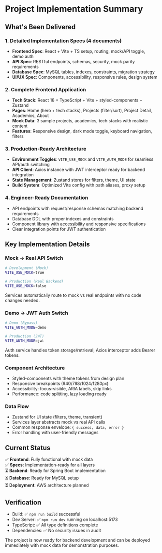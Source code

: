 # Project Implementation Summary

## What's Been Delivered

### 1. Detailed Implementation Specs (4 documents)
- **Frontend Spec**: React + Vite + TS setup, routing, mock/API toggle, demo auth
- **API Spec**: RESTful endpoints, schemas, security, mock parity requirements  
- **Database Spec**: MySQL tables, indexes, constraints, migration strategy
- **UI/UX Spec**: Components, accessibility, responsive rules, design system

### 2. Complete Frontend Application
- **Tech Stack**: React 18 + TypeScript + Vite + styled-components + Zustand
- **Pages**: Home (hero + tech stacks), Projects (filter/sort), Project Detail, Academics, About
- **Mock Data**: 3 sample projects, academics, tech stacks with realistic content
- **Features**: Responsive design, dark mode toggle, keyboard navigation, filters

### 3. Production-Ready Architecture
- **Environment Toggles**: `VITE_USE_MOCK` and `VITE_AUTH_MODE` for seamless API/auth switching
- **API Client**: Axios instance with JWT interceptor ready for backend integration
- **State Management**: Zustand stores for filters, theme, UI state
- **Build System**: Optimized Vite config with path aliases, proxy setup

### 4. Engineer-Ready Documentation  
- API endpoints with request/response schemas matching backend requirements
- Database DDL with proper indexes and constraints
- Component library with accessibility and responsive specifications
- Clear integration points for JWT authentication

## Key Implementation Details

### Mock → Real API Switch
```bash
# Development (Mock)
VITE_USE_MOCK=true

# Production (Real Backend)  
VITE_USE_MOCK=false
```
Services automatically route to mock vs real endpoints with no code changes needed.

### Demo → JWT Auth Switch
```bash
# Demo (Bypass)
VITE_AUTH_MODE=demo

# Production (JWT)
VITE_AUTH_MODE=jwt  
```
Auth service handles token storage/retrieval, Axios interceptor adds Bearer tokens.

### Component Architecture
- Styled-components with theme tokens from design plan
- Responsive breakpoints (640/768/1024/1280px)
- Accessibility: focus-visible, ARIA labels, skip links
- Performance: code splitting, lazy loading ready

### Data Flow
- Zustand for UI state (filters, theme, transient)
- Services layer abstracts mock vs real API calls
- Common response envelope: `{ success, data, error }`
- Error handling with user-friendly messages

## Current Status
✅ **Frontend**: Fully functional with mock data  
✅ **Specs**: Implementation-ready for all layers  
⏳ **Backend**: Ready for Spring Boot implementation  
⏳ **Database**: Ready for MySQL setup  
⏳ **Deployment**: AWS architecture planned

## Verification
- Build: ✅ `npm run build` successful
- Dev Server: ✅ `npm run dev` running on localhost:5173
- TypeScript: ✅ All type definitions complete
- Dependencies: ✅ No security issues in audit

The project is now ready for backend development and can be deployed immediately with mock data for demonstration purposes.
